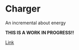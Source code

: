 # Charger
An incremental about energy

**THIS IS A WORK IN PROGRESS!!**

[Link](https://megacornflakes.github.io)
